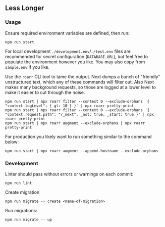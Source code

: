 ## Less Longer

### Usage

Ensure required environment variables are defined, then run:

```shell
npm run start
```

For local development `./development.env`/`./test.env` files are recommended for secret configuration (`DATABASE_URL`), but feel free to populate the environment however you like. You may also copy from `sample.env` if you like.

Use the `roarr` CLI tool to tame the output. Next dumps a bunch of "friendly" unstructured text, which any of these commands will filter out. Also Next makes many background requests, so those are logged at a lower level to make it easier to cut through the noise.

```shell
npm run start | npx roarr filter --context 0 --exclude-orphans '{ "context.logLevel": { gt: 10 } }' | npx roarr pretty-print
npm run start | npx roarr filter --context 0 --exclude-orphans '{ "context.request.path": "/_next", _not: true, _start: true }' | npx roarr pretty-print
npm run start | npx roarr augment --exclude-orphans | npx roarr pretty-print
```

For production you likely want to run something similar to the command below:

```shell
npm run start | npx roarr augment --append-hostname --exclude-orphans
```

### Development

Linter should pass without errors or warnings on each commit:

```shell
npm run lint
```

Create migration:

```shell
npm run migrate -- create <name-of-migration>
```

Run migrations:

```shell
npm run migrate -- up
```

